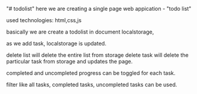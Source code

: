 "# todolist" 
here we are creating a single page web appication - "todo list"

used technologies: html,css,js

basically we are create a todolist in document localstorage,

as we add task, localstorage is updated.

delete list will delete the entire list from storage
delete task will delete the particular task from storage and updates the page.

completed and uncompleted progress can be toggled for each task.

filter like all tasks, completed tasks, uncompleted tasks can be used.
